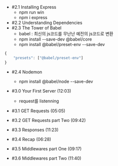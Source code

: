 - #2.1 Installing Express
    - npm run win
    - npm i express
- #2.2 Understanding Dependencies
- #2.3 The Tower of Babel
    - babel : 최신의 js코드를 무난난 예전의 js코드로 변환
    - npm install --save-dev @babel/core
    - npm install @babel/preset-env --save-dev
``` javascript
{
    "presets": ["@babel/preset-env"]
}
```
- #2.4 Nodemon
    - npm install @babel/node --save-dev

- #3.0 Your First Server (12:03)
    - request를 listenning
- #3.1 GET Requests (05:05)
- #3.2 GET Requests part Two (09:42)
- #3.3 Responses (11:23)
- #3.4 Recap (06:28)
- #3.5 Middlewares part One (09:17)
- #3.6 Middlewares part Two (11:40)